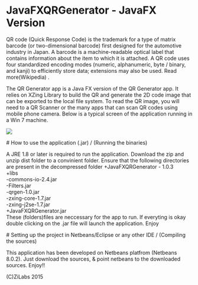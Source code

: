 # JavaFXQRGenerator - JavaFX Version
<p>
QR code (Quick Response Code) is the trademark for a type of matrix barcode (or two-dimensional barcode) first designed for the automotive industry in Japan. A barcode is a machine-readable optical label that contains information about the item to which it is attached. A QR code uses four standardized encoding modes (numeric, alphanumeric, byte / binary, and kanji) to efficiently store data; extensions may also be used. Read more(Wikipedia) .
</p>
<p>
The QR Generator app is a Java FX version of the QR Generator app. It relies on XZing Library to build the QR and generate the 2D code image that can be exported to the local file system. To read the QR image, you will need to a QR Scanner or the many apps that can scan QR codes using mobile phone camera.
Below is a typical screen of the application running in a Win 7 machine.
</p>
<p>
<img src="https://www.dropbox.com/s/3o5h89hap22jjmm/shot_001.png?raw=1"/>
</p>
# How to use the application (.jar) / (Running the binaries)
<p>
A JRE 1.8 or later is required to run the application. Download the zip and unzip dist folder to a convinient folder. Ensure that the following directories are present in the decompressed folder 
+JavaFXQRGenerator - 1.0.3<br>
    +libs<br>
      -commons-io-2.4.jar<br>
      -Filters.jar<br>
      -qrgen-1.0.jar<br>
      -zxing-core-1.7.jar<br>
      -zxing-j2se-1.7.jar<br>
    +JavaFXQRGenerator.jar<br>
These (folders)files are  neccessary for the app to run. If everyting is okay double clicking on the .jar file will launch the application. Enjoy
</p>
# Setting up the project in Netbeans/Eclipse or any other IDE / (Compiling the sources)
<p>
This application has been developed on Netbeans platfrom (Netbeans 8.0.2). Just download the sources, & point
netbeans to the downloaded sources. 
Enjoy!!


(C)ZiLabs 2015



